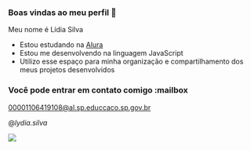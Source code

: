 ### Boas vindas ao meu perfil 💙

Meu nome é Lídia Silva

- Estou estudando na [Alura](https://www.alura.com.br)
- Estou me desenvolvendo na linguagem JavaScript
- Utilizo esse espaço para minha organização e compartilhamento dos meus projetos desenvolvidos

### Você pode entrar em contato comigo :mailbox

00001106419108@al.sp.educcaco.sp.gov.br

@_lydia.silva_

![](https://media1.tenor.com/m/1uU8ADk1wdwAAAAd/good-morning-hi.gif)

